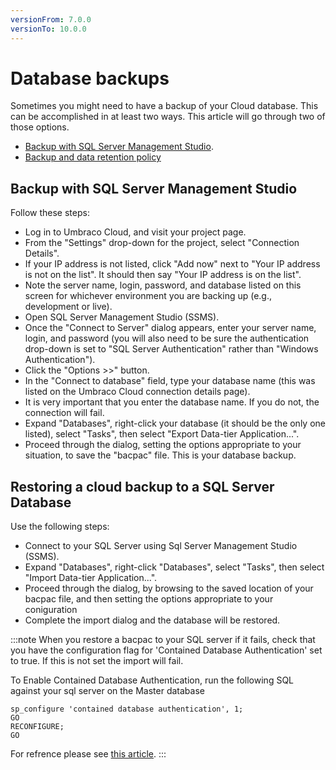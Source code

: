 ```yaml
---
versionFrom: 7.0.0
versionTo: 10.0.0
---
```


# Database backups
Sometimes you might need to have a backup of your Cloud database. This can be accomplished in at least two ways. This article will go through two of those options.

- [Backup with SQL Server Management Studio](#backup-with-sql-server-management-studio).
- [Backup and data retention policy](https://our.umbraco.com/documentation/Umbraco-Cloud/Frequently-Asked-Questions/#backups-and-data-retention)

## Backup with SQL Server Management Studio
Follow these steps:
- Log in to Umbraco Cloud, and visit your project page.
- From the "Settings" drop-down for the project, select "Connection Details".
- If your IP address is not listed, click "Add now" next to "Your IP address is not on the list". It should then say "Your IP address is on the list".
- Note the server name, login, password, and database listed on this screen for whichever environment you are backing up (e.g., development or live).
- Open SQL Server Management Studio (SSMS).
- Once the "Connect to Server" dialog appears, enter your server name, login, and password (you will also need to be sure the authentication drop-down is set to "SQL Server Authentication" rather than "Windows Authentication").
- Click the "Options >>" button.
- In the "Connect to database" field, type your database name (this was listed on the Umbraco Cloud connection details page).
- It is very important that you enter the database name. If you do not, the connection will fail.
- Expand "Databases", right-click your database (it should be the only one listed), select "Tasks", then select "Export Data-tier Application...".
- Proceed through the dialog, setting the options appropriate to your situation, to save the "bacpac" file. This is your database backup.


## Restoring a cloud backup to a SQL Server Database

Use the following steps:
- Connect to your SQL Server using Sql Server Management Studio (SSMS).
- Expand "Databases", right-click "Databases", select "Tasks", then select "Import Data-tier Application...".
- Proceed through the dialog, by browsing to the saved location of your bacpac file, and then setting the options appropriate to your coniguration
- Complete the import dialog and the database will be restored.

:::note
When you restore a bacpac to your SQL server if it fails, check that you have the configuration flag for 'Contained Database Authentication' set to true. If this is not set the import will fail.

To Enable Contained Database Authentication, run the following SQL against your sql server on the Master database

    sp_configure 'contained database authentication', 1;  
    GO  
    RECONFIGURE;  
    GO  
    
For refrence please see [this article](https://learn.microsoft.com/en-us/sql/database-engine/configure-windows/contained-database-authentication-server-configuration-option?view=sql-server-ver16).
:::




